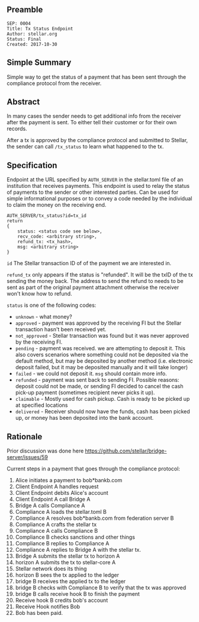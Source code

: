 ## Preamble

```
SEP: 0004
Title: Tx Status Endpoint
Author: stellar.org
Status: Final
Created: 2017-10-30
```

## Simple Summary

Simple way to get the status of a payment that has been sent through the
compliance protocol from the receiver.

## Abstract

In many cases the sender needs to get additional info from the receiver after
the payment is sent. To either tell their customer or for their own records.

After a tx is approved by the compliance protocol and submitted to Stellar, the
sender can call `/tx_status` to learn what happened to the tx.

## Specification

Endpoint at the URL specified by `AUTH_SERVER` in the stellar.toml file of an
institution that receives payments. This endpoint is used to relay the status
of payments to the sender or other interested parties. Can be used for simple
informational purposes or to convey a code needed by the individual to claim
the money on the receiving end.

```
AUTH_SERVER/tx_status?id=tx_id
return
{
    status: <status code see below>,
    recv_code: <arbitrary string>,
    refund_tx: <tx_hash>,
    msg: <arbitrary string>
}
```

`id` The Stellar transaction ID of of the payment we are interested in.

`refund_tx` only appears if the status is "refunded". It will be the txID of
the tx sending the money back. The address to send the refund to needs to be
sent as part of the original payment attachment otherwise the receiver won't
know how to refund.

`status` is one of the following codes:

- `unknown` - what money?
- `approved` - payment was approved by the receiving FI but the Stellar
  transaction hasn't been received yet.
- `not_approved` - Stellar transaction was found but it was never approved by
  the receiving FI.
- `pending` - payment was received. we are attempting to deposit it. This also
  covers scenarios where something could not be deposited via the default
  method, but may be deposited by another method (i.e. electronic deposit
  failed, but it may be deposited manually and it will take longer)
- `failed` - we could not deposit it. `msg` should contain more info.
- `refunded` - payment was sent back to sending FI. Possible reasons: deposit
  could not be made, or sending FI decided to cancel the cash pick-up payment
  (sometimes recipient never picks it up).
- `claimable` - Mostly used for cash pickup. Cash is ready to be picked up at
  specified locations
- `delivered` - Receiver should now have the funds, cash has been picked up, or
  money has been deposited into the bank account.

## Rationale

Prior discussion was done here
https://github.com/stellar/bridge-server/issues/59

Current steps in a payment that goes through the compliance protocol:

1. Alice initiates a payment to bob\*bankb.com
2. Client Endpoint A handles request
3. Client Endpoint debits Alice's account
4. Client Endpoint A call Bridge A
5. Bridge A calls Compliance A
6. Compliance A loads the stellar.toml B
7. Compliance A resolves bob\*bankb.com from federation server B
8. Compliance A crafts the stellar tx
9. Compliance A calls Compliance B
10. Compliance B checks sanctions and other things
11. Compliance B replies to Compliance A
12. Compliance A replies to Bridge A with the stellar tx.
13. Bridge A submits the stellar tx to horizon A
14. horizon A submits the tx to stellar-core A
15. Stellar network does its thing
16. horizon B sees the tx applied to the ledger
17. bridge B receives the applied tx to the ledger
18. bridge B checks with Compliance B to verify that the tx was approved
19. bridge B calls receive hook B to finish the payment
20. Receive hook B credits bob's account
21. Receive Hook notifies Bob
22. Bob has been paid.
